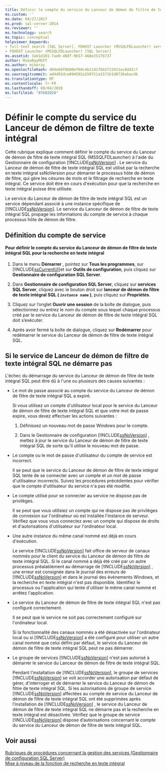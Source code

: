 ```yaml
---
title: Définir le compte du service du Lanceur de démon de filtre de texte intégral | Microsoft Docs
ms.custom: ''
ms.date: 04/27/2017
ms.prod: sql-server-2014
ms.reviewer: ''
ms.technology: search
ms.topic: conceptual
helpviewer_keywords:
- full-text search [SQL Server], FDHOST Launcher (MSSQLFDLauncher) service account
- FDHOST Launcher (MSSQLFDLauncher) [SQL Server]
ms.assetid: 3ab1d101-7ae0-488f-9b57-468e2517b737
author: MikeRayMSFT
ms.author: mikeray
ms.openlocfilehash: d69e68f0b00e760c4b11d1f842f22911ac8dd2c7
ms.sourcegitcommit: ad4d92dce894592a259721a1571b1d8736abacdb
ms.translationtype: MT
ms.contentlocale: fr-FR
ms.lasthandoff: 08/04/2020
ms.locfileid: "87602028"
---
```

# <a name="set-the-service-account-for-the-full-text-filter-daemon-launcher"></a>Définir le compte du service du Lanceur de démon de filtre de texte intégral
  Cette rubrique explique comment définir le compte du service du Lanceur de démon de filtre de texte intégral SQL (MSSQLFDLauncher) à l'aide du Gestionnaire de configuration [!INCLUDE[ssNoVersion](../../includes/ssnoversion-md.md)] . Le service du Lanceur de démon de filtre de texte intégral SQL est utilisé par la recherche en texte intégral ssNoVersion pour démarrer le processus hôte de démon de filtre, qui gère les césures de mots et le filtrage de recherche en texte intégral. Ce service doit être en cours d'exécution pour que la recherche en texte intégral puisse être utilisée.  
  
 Le service du Lanceur de démon de filtre de texte intégral SQL est un service dépendant associé à une instance spécifique de [!INCLUDE[ssNoVersion](../../includes/ssnoversion-md.md)]. Le service du Lanceur de démon de filtre de texte intégral SQL propage les informations du compte de service à chaque processus hôte de démon de filtre.  
  
  
##  <a name="setting-the-service-account"></a><a name="setting"></a>Définition du compte de service  
  
#### <a name="to-set-the-sql-full-text-filter-daemon-launcher-service-account-for-full-text-search"></a>Pour définir le compte du service du Lanceur de démon de filtre de texte intégral SQL pour la recherche en texte intégral  
  
1.  Dans le menu **Démarrer** , pointez sur **Tous les programmes**, sur [!INCLUDE[ssCurrentUI](../../includes/sscurrentui-md.md)]et sur **Outils de configuration**, puis cliquez sur **Gestionnaire de configuration SQL Server**.  
  
2.  Dans **Gestionnaire de configuration SQL Server**, cliquez sur **services SQL Server**, cliquez avec le bouton droit sur **lanceur de démon de filtre de texte intégral SQL ( *`instance name`* )**, puis cliquez sur **Propriétés**.  
  
3.  Cliquez sur l’onglet **Ouvrir une session** de la boîte de dialogue, puis sélectionnez ou entrez le nom du compte sous lequel chaque processus créé par le service du Lanceur de démon de filtre de texte intégral SQL doit s’exécuter.  
  
4.  Après avoir fermé la boîte de dialogue, cliquez sur **Redémarrer** pour redémarrer le service du Lanceur de démon de filtre de texte intégral SQL.  
  
  
##  <a name="if-the-sql-full-text-filter-daemon-launcher-service-does-not-start"></a><a name="error"></a>Si le service de Lanceur de démon de filtre de texte intégral SQL ne démarre pas  
 L'échec du démarrage du service du Lanceur de démon de filtre de texte intégral SQL peut être dû à l'une ou plusieurs des causes suivantes :  
  
-   Le mot de passe associé au compte du service du Lanceur de démon de filtre de texte intégral SQL a expiré.  
  
     Si vous utilisez un compte d'utilisateur local pour le service du Lanceur de démon de filtre de texte intégral SQL et que votre mot de passe expire, vous devez effectuer les actions suivantes :  
  
    1.  Définissez un nouveau mot de passe Windows pour le compte.  
  
    2.  Dans le Gestionnaire de configuration [!INCLUDE[ssNoVersion](../../includes/ssnoversion-md.md)] , mettez à jour le service du Lanceur de démon de filtre de texte intégral SQL de sorte qu'il utilise le nouveau mot de passe.  
  
-   Le compte ou le mot de passe d'utilisateur du compte de service est incorrect.  
  
     Il se peut que le service du Lanceur de démon de filtre de texte intégral SQL tente de se connecter avec un compte et un mot de passe d'utilisateur incorrects. Suivez les procédures précédentes pour vérifier que le compte d'utilisateur du service n'a pas été modifié.  
  
-   Le compte utilisé pour se connecter au service ne dispose pas de privilèges.  
  
     Il se peut que vous utilisiez un compte qui ne dispose pas de privilèges de connexion sur l'ordinateur où est installée l'instance de serveur. Vérifiez que vous vous connectez avec un compte qui dispose de droits et d'autorisations d'utilisateur sur l'ordinateur local.  
  
-   Une autre instance du même canal nommé est déjà en cours d'exécution.  
  
     Le service [!INCLUDE[ssNoVersion](../../includes/ssnoversion-md.md)] fait office de serveur de canaux nommés pour le client du service du Lanceur de démon de filtre de texte intégral SQL. Si le canal nommé a déjà été créé par un autre processus préalablement au démarrage de [!INCLUDE[ssNoVersion](../../includes/ssnoversion-md.md)] , une erreur est consignée dans le journal des erreurs de [!INCLUDE[ssNoVersion](../../includes/ssnoversion-md.md)] et dans le journal des événements Windows, et la recherche en texte intégral n'est pas disponible.  Identifiez le processus ou l'application qui tente d'utiliser le même canal nommé et arrêtez l'application.  
  
-   Le service du Lanceur de démon de filtre de texte intégral SQL n'est pas configuré correctement.  
  
     Il se peut que le service ne soit pas correctement configuré sur l'ordinateur local.  
  
     Si la fonctionnalité des canaux nommés a été désactivée sur l'ordinateur local ou si [!INCLUDE[ssNoVersion](../../includes/ssnoversion-md.md)] a été configuré pour utiliser un autre canal nommé que celui défini par défaut, le service du Lanceur de démon de filtre de texte intégral SQL peut ne pas démarrer.  
  
-   Le groupe de services [!INCLUDE[ssNoVersion](../../includes/ssnoversion-md.md)] n'est pas autorisé à démarrer le service du Lanceur de démon de filtre de texte intégral SQL.  
  
     Pendant l'installation de [!INCLUDE[ssNoVersion](../../includes/ssnoversion-md.md)], le groupe de services [!INCLUDE[ssNoVersion](../../includes/ssnoversion-md.md)] se voit accorder une autorisation par défaut de gérer, d'interroger et de démarrer le service du Lanceur de démon de filtre de texte intégral SQL. Si les autorisations de groupe de service [!INCLUDE[ssNoVersion](../../includes/ssnoversion-md.md)] affectées au compte de service du Lanceur de démon de filtre de texte intégral SQL ont été supprimées après l’installation de [!INCLUDE[ssNoVersion](../../includes/ssnoversion-md.md)] , le service du Lanceur de démon de filtre de texte intégral SQL ne démarre pas et la recherche en texte intégral est désactivée. Vérifiez que le groupe de service [!INCLUDE[ssNoVersion](../../includes/ssnoversion-md.md)] dispose d’autorisations concernant le compte du service du Lanceur de démon de filtre de texte intégral SQL.  
  
  
## <a name="see-also"></a>Voir aussi  
 [Rubriques de procédures concernant la gestion des services &#40;Gestionnaire de configuration SQL Server&#41;](../../database-engine/managing-services-how-to-topics-sql-server-configuration-manager.md)  
 [Mise à niveau de la fonction de recherche en texte intégral](upgrade-full-text-search.md)  
  
  

